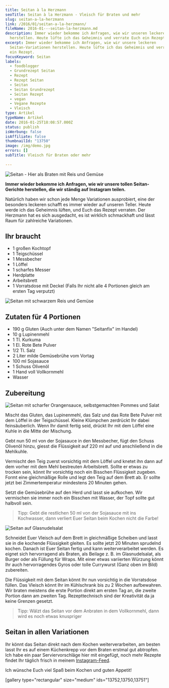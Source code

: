 ```yaml
---
title: Seitan à la Herzmann
seoTitle: Seitan à la Herzmann - Vleisch für Braten und mehr
slug: seitan-a-la-herzmann
link: /2016/01/seitan-a-la-herzmann/
fileName: 2016-01---seitan-la-herzmann.md
description: Immer wieder bekomme ich Anfragen, wie wir unseren leckeren Seitan
  herstellen. Heute lüfte ich das Geheimnis und verrate Euch ein Rezept.
excerpt: Immer wieder bekomme ich Anfragen, wie wir unsere leckeren
  Seitan-Variationen herstellen. Heute lüfte ich das Geheimnis und verrate Euch
  ein Rezept.
focusKeyword: Seitan
labels:
  - foodblogger
  - Grundrezept Seitan
  - Rezept
  - Rezept Seitan
  - Seitan
  - Seitan Grundrezept
  - Seitan Rezept
  - vegan
  - Vegane Rezepte
  - Vleisch
type: Artikel
typeName: Artikel
date: 2016-01-25T18:08:57.000Z
status: publish
isWerbung: false
isAffiliate: false
thumbnailId: "13750"
image: /img/demo.jpg
errors: []
subTitle: Vleisch für Braten oder mehr
  
---
```


![Seitan - Hier als Braten mit Reis und Gemüse](http://cardamonchai.com/wp-content/uploads/2016/01/23461561951_66cd8e83b5_z-640x640.jpg "Seitan - Hier als Braten mit Reis und Gemüse")

**Immer wieder bekomme ich Anfragen, wie wir unsere tollen Seitan-Gerichte
herstellen, die wir ständig auf Instagram teilen.**

Natürlich haben wir schon jede Menge Variationen ausprobiert, eine der besonders
leckeren schafft es immer wieder auf unseren Teller. Heute werde ich das
Geheimnis lüften, und Euch das Rezept verraten. Der Herzmann hat es sich
ausgedacht, es ist wirklich schmackhaft und lässt Raum für zahlreiche
Variationen.

## Ihr braucht

- 1 großen Kochtopf
- 1 Teigschüssel
- 1 Messbecher
- 1 Löffel
- 1 scharfes Messer
- Herdplatte
- Arbeitsbrett
- 1 Vorratsdose mit Deckel (Falls Ihr nicht alle 4 Portionen gleich am ersten
  Tag verputzt)

![Seitan mit schwarzem Reis und Gemüse](http://cardamonchai.com/wp-content/uploads/2016/01/23925131661_bb9c501331_z-640x640.jpg "Seitan mit schwarzem Reis und Gemüse")

## Zutaten für 4 Portionen

- 190 g Gluten (Auch unter dem Namen "Seitanfix" im Handel)
- 10 g Lupinenmehl
- 1 Tl. Kurkuma
- 1 El. Rote Bete Pulver
- 1/2 Tl. Salz
- 2 Liter milde Gemüsebrühe vom Vortag
- 100 ml Sojasauce
- 1 Schuss Olivenöl
- 1 Hand voll Vollkornmehl
- Wasser

## Zubereitung

![Seitan mit scharfer Orangensauce, selbstgemachten Pommes und Salat](http://cardamonchai.com/wp-content/uploads/2016/01/23981683206_47c4aea481_z-640x640.jpg "Seitan mit scharfer Orangensauce, selbstgemachten Pommes und Salat")

Mischt das Gluten, das Lupinenmehl, das Salz und das Rote Bete Pulver mit dem
Löffel in der Teigschüssel. Kleine Klümpchen zerdrückt Ihr dabei feinsäuberlich.
Wenn Ihr damit fertig seid, drückt Ihr mit dem Löffel eine Kuhle in die Mitte
der Mischung.

Gebt nun 50 ml von der Sojasauce in den Messbecher, fügt den Schuss Olivenöl
hinzu, giesst die Flüssigkeit auf 220 ml auf und anschließend in die Mehlkuhle.

Vermischt den Teig zuerst vorsichtig mit dem Löffel und knetet ihn dann auf dem
vorher mit dem Mehl bestreuten Arbeitsbrett. Sollte er etwas zu trocken sein,
könnt Ihr vorsichtig noch ein Bisschen Flüssigkeit zugeben. Formt eine
gleichmäßige Rolle und legt den Teig auf dem Brett ab. Er sollte jetzt bei
Zimmertemperatur mindestens 20 Minuten gehen.

Setzt die Gemüsebrühe auf den Herd und lasst sie aufkochen. Wir vermischen sie
immer noch ein Bisschen mit Wasser, der Topf sollte gut halbvoll sein.

> Tipp: Gebt die restlichen 50 ml von der Sojasauce mit ins Kochwasser, dann
> verliert Euer Seitan beim Kochen nicht die Farbe!

![Seitan auf Glasnudelsalat](http://cardamonchai.com/wp-content/uploads/2016/01/23458430682_1bd03ffb4a_z-640x640.jpg)

Schneidet Euer Vleisch auf dem Brett in gleichmäßige Scheiben und lasst sie in
die kochende Flüssigkeit gleiten. Es sollte jetzt 20 Minuten sprudelnd kochen.
Danach ist Euer Seitan fertig und kann weiterverarbeitet werden. Es eignet sich
hervorragend als Braten, als Beilage z. B. im Glasnudelsalat, als Burger oder
als Füllung für Wraps. Mit einer etwas variierten Würzung könnt Ihr auch
hervorragendes Gyros oder tolle Currywurst (Ganz oben im Bild) zubereiten.

Die Flüssigkeit mit dem Seitan könnt Ihr nun vorsichtig in die Vorratsdose
füllen. Das Vleisch könnt Ihr im Kühlschrank bis zu 2 Wochen aufbewahren. Wir
braten meistens die erste Portion direkt am ersten Tag an, die zweite Portion
dann am zweiten Tag. Rezepttechnisch sind der Kreativität da ja keine Grenzen
gesetzt.

> Tipp: Wälzt das Seitan vor dem Anbraten in dem Vollkornmehl, dann wird es noch
> etwas knuspriger

## Seitan in allen Variationen

Ihr könnt das Seitan direkt nach dem Kochen weiterverarbeiten, am besten lasst
Ihr es auf einem Küchenkrepp vor dem Braten erstmal gut abtropfen. Ich habe ein
paar Serviervorschläge hier mit eingefügt, noch mehr Rezepte findet Ihr täglich
frisch in meinem [Instagram-Feed](https://www.instagram.com/anne_reko/).

Ich wünsche Euch viel Spaß beim Kochen und guten Appetit!

[gallery type="rectangular" size="medium" ids="13752,13750,13751"]

&nbsp;

&nbsp;

  